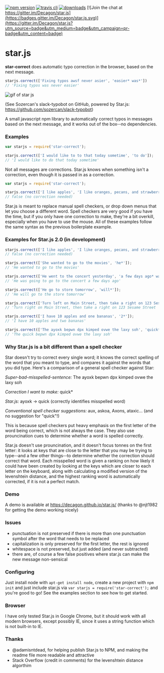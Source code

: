 [![npm version](https://badge.fury.io/js/star-correct.svg)](https://badge.fury.io/js/star-correct)  [![travis cli](https://travis-ci.org/Decagon/star.js.svg)](https://travis-ci.org/Decagon/star.js/branches)  [![downloads](https://img.shields.io/npm/dm/star-correct.svg)](https://www.npmjs.com/package/star-correct) [![Join the chat at https://gitter.im/Decagon/star.js](https://badges.gitter.im/Decagon/star.js.svg)](https://gitter.im/Decagon/star.js?utm_source=badge&utm_medium=badge&utm_campaign=pr-badge&utm_content=badge)

# star.js

**star-correct** does automatic typo correction in the browser, based on the next message.
```javascript
starjs.correct(['Fixing typos awsf never asier', 'easier* was*'])
// 'Fixing typos was never easier'
```

![gif of star js](https://camo.githubusercontent.com/4103442ab23201042fa832cd81ce0cb29fab642e/687474703a2f2f692e696d6775722e636f6d2f31595745554f532e676966)

(See Sozercan's slack-typobot on GitHub, powered by Star.js: https://github.com/sozercan/slack-typobot)



A small javascript npm library to automatically correct typos in messages based on the next message, and it works out of the box--no dependencies.

### Examples

```javascript
var starjs = require('star-correct');

starjs.correct(['I would like to to that today sometime', 'to do']);
// 'I would like to do that today sometime'
```

Not all messages are corrections. Star.js knows when something isn't a correction, even though it is passed in as a correction.
```javascript
var starjs = require('star-correct');

starjs.correct(['I like apples', 'I like oranges, pecans, and strawberries, too.']);
// false (no correction needed)
```

Star.js is meant to replace manual spell checkers, or drop down menus that let you choose a different word. Spell checkers are very good if you have the time, but if you only have one correction to make, they're a bit overkill, especially when you have to use the mouse. All of these examples follow the same syntax as the previous boilerplate example.

### Examples for Star.js 2.0 (in development)

```javascript
starjs.correct(['I like apples', 'I like oranges, pecans, and strawberries, too.']);
// false (no correction needed)

starjs.correct(['She wanted to go to the movies', 'he*']);
// 'He wanted to go to the movies'

starjs.correct(['He went to the concert yesterday', 'a few days ago* was going to go*']);
// 'He was going to go to the concert a few days ago'

starjs.correct(['He go to store tomorrow', 'will*']);
// 'He will go to the store tomorrow'

starjs.correct(['Turn left on Main Street, then take a right on 123 Sesame Street', 'turn right*']);
// 'Turn right on Main Street, then take a right on 123 Sesame Street

starjs.correct(['I have 10 apples and one bananas', '2*']);
// 'I have 10 apples and two bananas'

starjs.correct(['The ayoxk bepwn dpx kimped ovwe the laxy soh', 'quick**']);
// 'The quick bepwn dpx kimped ovwe the laxy soh'
```

### Why Star.js is a bit different than a spell checker

Star doesn't try to correct every single word; it knows the correct spelling of the word that you meant to type, and compares it against the words that you did type. Here's a comparison of a general spell checker against Star:

*Super-bad-misspelled-sentence:* The ayoxk bepwn dpx kimped ovwe the laxy soh

*Correction I want to make:* quick*

*Star.js:* ayoxk -> quick (correctly identifies misspelled word)

*Conventional spell checker suggestions:* aux, askoa, Axons, ataxic... (and no suggestion for "quick"!)

This is because spell checkers put heavy emphasis on the first letter of the word being correct, which is not always the case. They also use prouncination cues to determine whether a word is spelled correctly.

Star.js doesn't use prouncination, and it doesn't focus tonnes on the first letter: it looks at keys that are close to the letter that you may be trying to type--and a few other things--to determine whether the correction should correct that word. Each misspelled word is given a ranking on how likely it could have been created by looking at the keys which are closer to each letter on the keyboard, along with calculating a modified version of the levenshtein distance, and the highest ranking word is automatically corrected, if it is not a perfect match.

### Demo

A demo is available at https://decagon.github.io/star.js/ (thanks to @njt1982 for getting the demo working nicely)

### Issues

- punctuation is not preserved if there is more than one punctuation symbol after the word that needs to be replaced
- capitalization is only preserved for the first letter, the rest is ignored
- whitespace is not preserved, but just added (and never subtracted)
- there are, of course a few false positives where star.js can make the new message non-sensical

### Configuring

Just install node with `apt-get install node`, create a new project with `npm init` and just include star.js via `var starjs = require('star-correct');` and you're good to go! See the examples section to see how to get started.

### Browser

I have only tested Star.js in Google Chrome, but it should work with all modern browsers, except possibly IE, since it uses a string function which is not built-in to IE.

### Thanks

- @adamisntdead, for helping publish Star.js to NPM, and making the readme file more readable and attractive
- Stack Overflow (credit in comments) for the levenshtein distance algorthim
